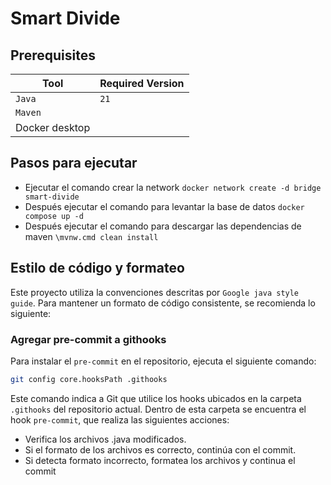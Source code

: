 # Smart Divide

## Prerequisites

| Tool           | Required Version |
| -------------- | ---------------- |
| `Java`         | `21`             |
| `Maven`        |                  |
| Docker desktop |                  |

## Pasos para ejecutar

- Ejecutar el comando crear la network
  `docker network create -d bridge smart-divide`
- Después ejecutar el comando para levantar la base de datos
  `docker compose up -d`
- Después ejecutar el comando para descargar las dependencias de maven
  `\mvnw.cmd clean install`

## Estilo de código y formateo

Este proyecto utiliza la convenciones descritas por `Google java style guide`. Para mantener un formato de código consistente, se recomienda lo siguiente:

### Agregar pre-commit a githooks

Para instalar el `pre-commit` en el repositorio, ejecuta el siguiente comando:

```bash
git config core.hooksPath .githooks
```

Este comando indica a Git que utilice los hooks ubicados en la carpeta `.githooks` del repositorio actual.
Dentro de esta carpeta se encuentra el hook `pre-commit`, que realiza las siguientes acciones:

- Verifica los archivos .java modificados.
- Si el formato de los archivos es correcto, continúa con el commit.
- Si detecta formato incorrecto, formatea los archivos y continua el commit
